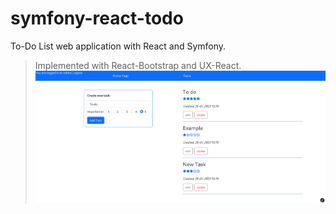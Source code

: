 # symfony-react-todo
To-Do List web application with React and Symfony.
> Implemented with React-Bootstrap and UX-React.
![Alt text](/assets/img/home-page.png?raw=true "Optional Title")
